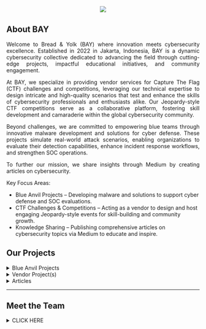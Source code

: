 <p align="center">

<img src="/profile/assets/img/BAY BANNER.png">

</p>

## About BAY

<p align="justify">Welcome to Bread & Yolk (BAY) where innovation meets cybersecurity excellence. Established in 2022 in Jakarta, Indonesia, BAY is a dynamic cybersecurity collective dedicated to advancing the field through cutting-edge projects, impactful educational initiatives, and community engagement.</p>

<p align="justify"> At BAY, we specialize in providing vendor services for Capture The Flag (CTF) challenges and competitions, leveraging our technical expertise to design intricate and high-quality scenarios that test and enhance the skills of cybersecurity professionals and enthusiasts alike. Our Jeopardy-style CTF competitions serve as a collaborative platform, fostering skill development and camaraderie within the global cybersecurity community.</p>

<p align="justify">Beyond challenges, we are committed to empowering blue teams through innovative malware development and solutions for cyber defense. These projects simulate real-world attack scenarios, enabling organizations to evaluate their detection capabilities, enhance incident response workflows, and strengthen SOC operations.</p>

<p align="justify">To further our mission, we share insights through Medium by creating articles on cybersecurity.</p>


Key Focus Areas:

- Blue Anvil Projects – Developing malware and solutions to support cyber defense and SOC evaluations.
- CTF Challenges & Competitions – Acting as a vendor to design and host engaging Jeopardy-style events for skill-building and community growth.
- Knowledge Sharing – Publishing comprehensive articles on cybersecurity topics via Medium to educate and inspire.


## Our Projects

<details>

<summary> Blue Anvil Projects </summary>

 
### Plaguards: Open Source PowerShell Deobfuscation and IOC Detection Engine for Blue Teams.

> Developed by: [jon-brandy](https://github.com/jon-brandy) | [LS](https://github.com/LawsonSchwantz) | [Q](https://github.com/tkxldk)

[![Black Hat Arsenal](https://img.shields.io/badge/Black_Hat_Arsenal-Asia_2025-blue)](https://www.blackhat.com/asia-25/arsenal/schedule/index.html#plaguards-open-source-powershell-deobfuscation-and-ioc-detection-engine-for-blue-teams-43739)

<p align="justify">Plaguards is a cutting-edge security tool built to streamline and automate the deobfuscation of obfuscated PowerShell scripts, empowering security teams to rapidly identify Indicators of Compromise (IOCs) and determine whether they represent valid threats (VT) or false positives (FP). Each analysis is documented in a comprehensive PDF report, designed to provide deep insights and actionable intelligence.</p>

<p align="justify">As a web app, Plaguards offers users the flexibility to conduct powerful, on-demand analysis from anywhere, at any time, making it invaluable to blue teams tasked with responding to complex malware threats. This innovation not only accelerates workflows but also enhances detection accuracy, positioning Plaguards as a vital asset in proactive threat response.</p>

|Schedule|Details|
|:------:|:-----:|
|![image](https://github.com/user-attachments/assets/684a320d-1075-42b7-aa85-543c05ee55d2)|![image](https://github.com/user-attachments/assets/1ea79edf-5acd-4fcc-a9ad-b823bbc9065a)|


|Github Page|
|:---------:|
|[Plaguards](https://github.com/Bread-Yolk/plaguards)|

### JARY: A Modular Data Correlation Engine

> Developed by: [CTRLRLTY](https://github.com/CTRLRLTY)

[![Black Hat Arsenal](https://img.shields.io/badge/Black_Hat_Arsenal-Asia_2025-blue)](https://www.blackhat.com/asia-25/arsenal/schedule/index.html#jary---a-modular-data-correlation-engine-43640)

<p align="justify">JARY is a runtime for creating .jary rules to search and correlate log data from external sources. It allows users to define structured rules that filter, match, and analyze log entries to support data analysis and automation. The JARY runtime is a lightweight library written in C that can be dynamically linked with other programs. It provides functions to compile JARY rules, feed data into the runtime, and execute the rules, all accessible from a single library through function calls. The .jary rule syntax is derived from the YARA language developed by VirusTotal.</p>

|Schedule|Details|
|:------:|:-----:|
|![image](https://github.com/user-attachments/assets/5ccb244a-92d2-47ec-a079-b32d8ca0f900)|![image](https://github.com/user-attachments/assets/2481f686-f539-4874-9469-18b295609de9)|

|Github Page|
|:---------:|
|[JARY](https://github.com/Bread-Yolk/JARY)|


### Kegembok: A Golang-Based Ransomware for Blue Team Simulation

> Developed by: [dwiyantech](https://github.com/DwiyanTech)

<p align="justify">Kegembok is a Ransomware tools, a cross-platform (Linux, Mac, and Windows) ransomware made from the Golang programming language, encryption using AES-256-GCM, in this program you can use your own key. This program is for educational purposes only and helpful for simulation like tabletop or ransomware test.</p>

|Github Page|
|:---------:|
|[Kegembok](https://github.com/Bread-Yolk/kegembok)|

### HolmesGeo: A Simple Tool for IP Geolocation Check.

> Developed by: [jon-brandy](https://github.com/jon-brandy)

<p align="justify">HolmesGeo is an open-source Python tool designed for extracting and analyzing IP addresses from various data sources. It supports input from Apache log files, CSV files, and standard input, and provides geographic and network information for each IP address. The tool can generate reports in CSV and Excel formats, making it useful for tasks such as geolocation analysis and network diagnostics. HolmesGeo is modular and can be extended to support additional data sources and formats.</p>

|Github Page|
|:---------:|
|[HolmesGeo](https://github.com/jon-brandy/HolmesGeo)|

<br>

</details>


<details>

<summary> Vendor Project(s) </summary>

### Cyberyolk CTF 2023 (Our First Campus CTF with National Standard Challenges)

<p align="justify">The CTF lab at Cyberyolk is designed with national standards in mind. Each challenge in the lab is crafted by experienced problem creators, ensuring engaging and relevant challenges in today’s cybersecurity landscape. </p>

<p align="justify">This CTF follows a Jeopardy theme, featuring a variety of categories including Binary Exploitation, Cryptography, Computer Forensics, OSINT, Reverse Engineering, and Web Exploitation. With this theme and range of categories, participants have the opportunity to sharpen diverse technical skills in cybersecurity.</p>

<p align="justify">In addition to the exciting competition experience, Cyberyolk also offers attractive incentives for participants. Prizes will be awarded to those who secure positions 1, 2, and 3 as an added motivation to strive harder. Winners will also receive an e-certificate as a prestigious acknowledgment they can add to their portfolio.</p>

#### [Google Sites](https://sites.google.com/view/cyberyolk/home) | [Our LinkedIn Page](https://www.linkedin.com/company/thebayclub/) | [Our Medium Page](https://medium.com/@baycorp22)

|The Creator|CBY Mascot|
|:---------:|:-----------------------:|
|<img src="/profile/assets/img/THE TEAM.png" width="550"> | <img src="/profile/assets/img/data.png" width="500"> |

|Appreciation Post for All the Challenge Author|Lab & Competition Poster|
|:--------------------------------------------:|:----------------------:|
|<img src="/profile/assets/img/linkedin-appreciation.png" width="500"> |<img src="/profile/assets/img/cby-poster.png" width="500">|

|Banner|Scoreboard for Top 10 Users|
|:----:|:-------------------------:|
|<img src="/profile/assets/img/cyberyolk-lab-gsites.png" width="500"> | <img src="/profile/assets/img/SCOREBOARD TOP 10.png" width="560"> |

|Dashboard|Challs Page|
|:-------:|:---------:|
|<img src="/profile/assets/img/DASHBOARD CBY 2023.png" width="500">|<img src="/profile/assets/img/DASHBOARD CHALLS CBY 2023.png" width="500">|

|Awarding Announcement for the Winner|Cyberyolk Broadcast at BINUS News|
:-----------------------------------:|:----------------------------:|
|<img src="/profile/assets/img/THE CHAMPIONS.png" width="500">|<img src="/profile/assets/img/binus-news.jpg" width="350">|

<br>

</details>


<details>

<summary> Articles </summary>

<br>

|Article Name|Channel|Link to Article|
|:----------|:-----:|:-------------:|
|`Hack The Box — Restaurant WriteUp`|Medium|[LINK](https://medium.com/@baycorp22/hack-the-box-restaurant-writeup-28fd91ee0638)|
|`Overcoming ASLR: A Guide to Conquering ret2libc Challenges with PIE`|Medium|[LINK](https://medium.com/@baycorp22/overcoming-aslr-a-guide-to-conquering-ret2libc-challenges-with-pie-f50be91e06ea)|
|`CyberGonCTF - autograph (pwn)`|Medium|[LINK](https://medium.com/@baycorp22/cybergonctf-autograph-pwn-3f50385afb2d)|


</details>

---

## Meet the Team

<details>

<summary> CLICK HERE </summary>
<br>  

|THE FOUNDERS|
|:----------------:|  

|NAME|GITHUB ACCOUNT|LINKEDIN PAGE|
|:--:|:------------:|:-----------:|
|Nicolas Saputra Gunawan|[jon-brandy](https://github.com/jon-brandy)|[LinkedIn](https://www.linkedin.com/in/nicsap/)|
|Satya Kusuma|[Q](https://github.com/tkxldk)|[LinkedIn](https://www.linkedin.com/in/satyakusuma/)|
|Rio Ferdinand Vindi Tanius|[RioFerdinand25](https://github.com/RioFerdinand25)|[LinkedIn](https://www.linkedin.com/in/rio-ferdinand-vindi-tanius/)|

|Graphic Design Artist|
|:-------------------:|

|NAME|LINKEDIN PAGE|
|:--:|:-----------:|
|Gede Bramanta Pandya Wisesa| [Linkedin](https://www.linkedin.com/in/gede-bramanta/)|

|BOARD AGENTS|
|:----------------:|  

|NAME|USERNAME|Specialization|Occupation|
|:--:|:------:|:---------:|:--------:|
|[Nicolas Saputra Gunawan](https://www.linkedin.com/in/nicsap/)|[jon-brandy](https://github.com/jon-brandy)|Binary Exploitation - Digital Forensic & Incident Response (DFIR)|Jr. Digital Forensic & Incident Response (DFIR) Consultant|
|[Satya Kusuma](https://www.linkedin.com/in/satyakusuma/)|[Q](https://github.com/tkxldk)|Threat Intelligence|SOC Analyst (L1)|
|[Rio Ferdinand Vindi Tanius](https://www.linkedin.com/in/rio-ferdinand-vindi-tanius/)|[RioFerdinand25](https://github.com/RioFerdinand25)|Digital Forensic|Cyber Security Engineer|
|[Mikael Wiryamanta Wijaya](https://www.linkedin.com/in/mikaelwiryamanta/)|[PlasmaRing](https://github.com/PlasmaRing)|Reverse Engineering - Cryptography|Junior Penetration Tester|
|[Jeffrey Jingga](https://www.linkedin.com/in/jeffrey-jingga/)|[ArkynGenics](https://github.com/ArkynGenics)|Web Exploitation|Cyber Security Consultant|
|[Pitra Winarianto](https://www.linkedin.com/in/ptrwin/)|[ptr173](https://github.com/ptr173)|Reverse Engineering|Network Security Engineer|
|[Bertrand Redondo Mulyono](https://www.linkedin.com/in/bertrand-redondo-mulyono-776bb4166/)|[LawsonSchwantz](https://github.com/LawsonSchwantz)|Reverse Engineering - Cryptography|Cyber Security Consultant|
|[Steven Liem](https://www.linkedin.com/in/stevenliem312/)|[SSV132](https://github.com/SSV132)|Reverse Engineering - Web Exploitation|Information Security Consultant|
|[Antonyous Mikhael Aleksander](https://www.linkedin.com/in/antonyous-mikhael-aleksander/)|[Antonyous10](https://github.com/Antonyous10)|Cryptography|Cyber Security Analyst - L2|
|[Stephan Chandra](https://www.linkedin.com/in/stephanchandra/)|[stephanchandra](https://github.com/stephanchandra)|Cryptography|Junior Programmer|
|[Vincent Aldiandra](https://www.linkedin.com/in/vincentaldiandra/)|[Matrsixx](https://github.com/Matrsixx)|Web Exploitation|Cyber Threat Intelligence & Incident Response|
|[Muhammad Raznan](https://www.linkedin.com/in/muhammad-raznan-333802251/)|[CTRLRLTY](https://github.com/CTRLRLTY)|Software Engineering - Reverse Engineering|Research & Development|
|[Ahmad Dwiyan Anugrah Putra](https://www.linkedin.com/in/ahmadwiyan/)|[DwiyanTech](https://github.com/DwiyanTech)|Infrastrucure Engineering - Threat Hunting & Incident Response (THIR)|Senior Threat Hunter & Incident Response|

</details>

